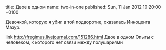title: Двое в одном
name: two-in-one
published: Sun, 11 Jan 2012 10:20:00 +0100

Девочкой, которую я убил в той подворотне, оказалась Инноцента Мазур.

link
  http://fregimus.livejournal.com/151286.html
  Двое в одном
  Опыты с человеком, к которого нет связи между полушариями
